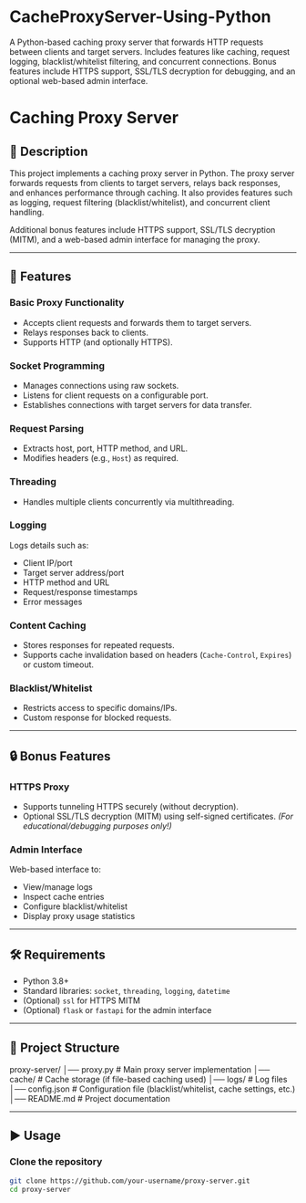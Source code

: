 # CacheProxyServer-Using-Python
A Python-based caching proxy server that forwards HTTP requests between clients and target servers. Includes features like caching, request logging, blacklist/whitelist filtering, and concurrent connections. Bonus features include HTTPS support, SSL/TLS decryption for debugging, and an optional web-based admin interface.


# Caching Proxy Server

## 📖 Description
This project implements a caching proxy server in Python. The proxy server forwards requests from clients to target servers, relays back responses, and enhances performance through caching. It also provides features such as logging, request filtering (blacklist/whitelist), and concurrent client handling.

Additional bonus features include HTTPS support, SSL/TLS decryption (MITM), and a web-based admin interface for managing the proxy.

---

## 🚀 Features

### Basic Proxy Functionality
- Accepts client requests and forwards them to target servers.
- Relays responses back to clients.
- Supports HTTP (and optionally HTTPS).

### Socket Programming
- Manages connections using raw sockets.
- Listens for client requests on a configurable port.
- Establishes connections with target servers for data transfer.

### Request Parsing
- Extracts host, port, HTTP method, and URL.
- Modifies headers (e.g., `Host`) as required.

### Threading
- Handles multiple clients concurrently via multithreading.

### Logging
Logs details such as:
- Client IP/port
- Target server address/port
- HTTP method and URL
- Request/response timestamps
- Error messages

### Content Caching
- Stores responses for repeated requests.
- Supports cache invalidation based on headers (`Cache-Control`, `Expires`) or custom timeout.

### Blacklist/Whitelist
- Restricts access to specific domains/IPs.
- Custom response for blocked requests.

---

## 🔒 Bonus Features

### HTTPS Proxy
- Supports tunneling HTTPS securely (without decryption).
- Optional SSL/TLS decryption (MITM) using self-signed certificates. *(For educational/debugging purposes only!)*

### Admin Interface
Web-based interface to:
- View/manage logs
- Inspect cache entries
- Configure blacklist/whitelist
- Display proxy usage statistics

---

## 🛠️ Requirements
- Python 3.8+
- Standard libraries: `socket`, `threading`, `logging`, `datetime`
- (Optional) `ssl` for HTTPS MITM
- (Optional) `flask` or `fastapi` for the admin interface

---

## 📂 Project Structure
proxy-server/
│── proxy.py # Main proxy server implementation
│── cache/ # Cache storage (if file-based caching used)
│── logs/ # Log files
│── config.json # Configuration file (blacklist/whitelist, cache settings, etc.)
│── README.md # Project documentation


---

## ▶️ Usage

### Clone the repository
```bash
git clone https://github.com/your-username/proxy-server.git
cd proxy-server




